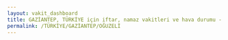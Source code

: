 ```yaml
---
layout: vakit_dashboard
title: GAZİANTEP, TÜRKİYE için iftar, namaz vakitleri ve hava durumu - ilçe/eyalet seç
permalink: /TÜRKİYE/GAZİANTEP/OĞUZELİ
---
```


<script type="text/javascript">
  var GLOBAL_COUNTRY = 'TÜRKİYE';
  var GLOBAL_CITY = 'GAZİANTEP';
  var GLOBAL_STATE = 'OĞUZELİ';
  var lat = 72;
  var lon = 21;
</script>

